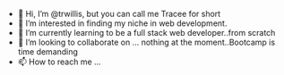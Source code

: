 - 👋 Hi, I’m @trwillis, but you can call me Tracee for short
- 👀 I’m interested in finding my niche in web development.
- 🌱 I’m currently learning to be a full stack web developer..from scratch
- 💞️ I’m looking to collaborate on ... nothing at the moment..Bootcamp is time demanding
- 📫 How to reach me ...

<!---
trwillis/trwillis is a ✨ special ✨ repository because its `README.md` (this file) appears on your GitHub profile.
You can click the Preview link to take a look at your changes.
--->
